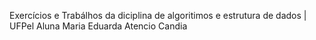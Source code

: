 Exercícios e Trabálhos da diciplina de algoritimos e estrutura de dados | UFPel
Aluna Maria Eduarda Atencio Candia

